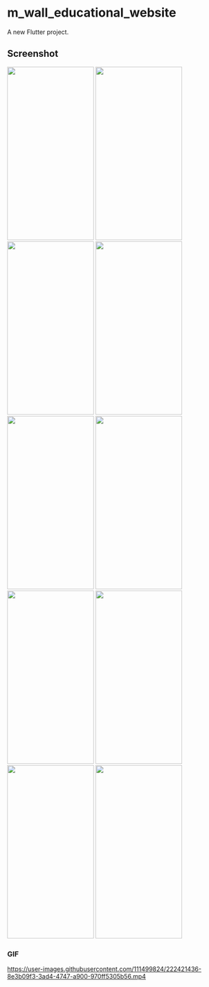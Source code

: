 # m_wall_educational_website

A new Flutter project.

## Screenshot
<img src="https://user-images.githubusercontent.com/111499824/222420741-9129ea07-d26d-4064-a880-801fec129293.jpg" alt="" data-canonical-src="https://gyazo.com/eb5c5741b6a9a16c692170a41a49c858.png" width="200" height="400" />  <img src="https://user-images.githubusercontent.com/111499824/222420743-38c142b9-5c7d-4e45-a97b-c507b6f32527.jpg" alt="" data-canonical-src="https://gyazo.com/eb5c5741b6a9a16c692170a41a49c858.png" width="200" height="400" />
<img src="https://user-images.githubusercontent.com/111499824/222420746-a7fecc5f-e7db-4e8a-9048-cb94e45229cb.jpg" alt="" data-canonical-src="https://gyazo.com/eb5c5741b6a9a16c692170a41a49c858.png" width="200" height="400" />  <img src="https://user-images.githubusercontent.com/111499824/222420751-ffad8c94-befa-466f-9d76-0f0d8143fca9.jpg" alt="" data-canonical-src="https://gyazo.com/eb5c5741b6a9a16c692170a41a49c858.png" width="200" height="400" />
<img src="https://user-images.githubusercontent.com/111499824/222420755-53010127-5430-4ead-bd1a-fbdc2d802a6e.jpg" alt="" data-canonical-src="https://gyazo.com/eb5c5741b6a9a16c692170a41a49c858.png" width="200" height="400" />  <img src="https://user-images.githubusercontent.com/111499824/222420760-095c8bf7-d106-4de9-a7f6-d6ef22257f68.jpg" alt="" data-canonical-src="https://gyazo.com/eb5c5741b6a9a16c692170a41a49c858.png" width="200" height="400" />
<img src="https://user-images.githubusercontent.com/111499824/222420766-2a9f06a4-9d64-4ad8-9460-a1e5a4e16e9b.jpg" alt="" data-canonical-src="https://gyazo.com/eb5c5741b6a9a16c692170a41a49c858.png" width="200" height="400" />  <img src="https://user-images.githubusercontent.com/111499824/222420773-137ca23c-ce94-4931-9746-428c03ba035a.jpg" alt="" data-canonical-src="https://gyazo.com/eb5c5741b6a9a16c692170a41a49c858.png" width="200" height="400" />
<img src="https://user-images.githubusercontent.com/111499824/222420778-01a17f01-da5b-44b3-8fa9-4429ab00c61b.jpg" alt="" data-canonical-src="https://gyazo.com/eb5c5741b6a9a16c692170a41a49c858.png" width="200" height="400" />  <img src="https://user-images.githubusercontent.com/111499824/222421841-5ba41769-b841-48d4-9187-e1ab8e0cacda.jpg" alt="" data-canonical-src="https://gyazo.com/eb5c5741b6a9a16c692170a41a49c858.png" width="200" height="400" />


### GIF
https://user-images.githubusercontent.com/111499824/222421436-8e3b09f3-3ad4-4747-a900-970ff5305b56.mp4


